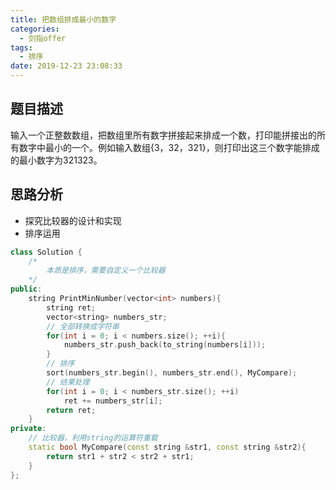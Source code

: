 ```yaml
---
title: 把数组排成最小的数字
categories:
  - 剑指offer
tags:
  - 排序
date: 2019-12-23 23:08:33
---
```


## 题目描述
输入一个正整数数组，把数组里所有数字拼接起来排成一个数，打印能拼接出的所有数字中最小的一个。例如输入数组{3，32，321}，则打印出这三个数字能排成的最小数字为321323。

## 思路分析
- 探究比较器的设计和实现
- 排序运用

```cpp
class Solution {
    /*  
        本质是排序，需要自定义一个比较器  
    */
public:
    string PrintMinNumber(vector<int> numbers){
        string ret;
        vector<string> numbers_str;
        // 全部转换成字符串
        for(int i = 0; i < numbers.size(); ++i){
            numbers_str.push_back(to_string(numbers[i]));
        }
        // 排序
        sort(numbers_str.begin(), numbers_str.end(), MyCompare);
        // 结果处理
        for(int i = 0; i < numbers_str.size(); ++i)
            ret += numbers_str[i];
        return ret;
    }
private:
    // 比较器，利用string的运算符重载
    static bool MyCompare(const string &str1, const string &str2){
        return str1 + str2 < str2 + str1;
    }
};
```